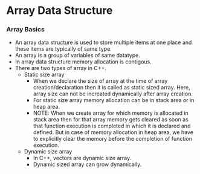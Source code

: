 # Array Data Structure

### Array Basics

- An array data structure is used to store multiple items at one place and these items are typically of same type.
- An array is a group of variables of same datatype.
- In array data structure memory allocation is contigous.
- There are two types of array in C++.
  - Static size array
    - When we declare the size of array at the time of array creation/declaration then it is called as static sized array. Here, array size can not be increated dynamically after array creation.
    - For static size array memory allocation can be in stack area or in heap area.
    - NOTE: When we create array for which memory is allocated in stack area then for that array memory gets cleared as soon as that function execution is completed in which it is declared and defined. But in case of memory allocation in heap area, we have to explicitly clear the memory before the completion of function execution.
  - Dynamic size array
    - In C++, vectors are dynamic size array.
    - Dynamic sized array can grow dynamically.
